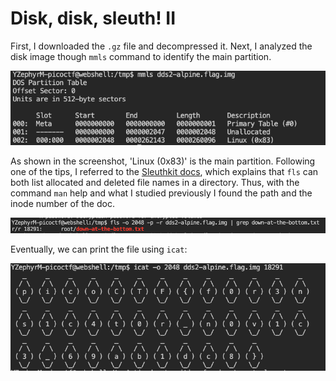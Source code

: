 # Disk, disk, sleuth! II

First, I downloaded the `.gz` file and decompressed it. 
Next, I analyzed the disk image though `mmls` command to identify the main partition.


![Analyzing disk imga](./img/DDS2_analyzing.png)


As shown in the screenshot, 'Linux (0x83)' is the main partition. Following one of the tips, I referred to the [Sleuthkit docs](http://wiki.sleuthkit.org/index.php?title=TSK_Tool_Overview), which explains that `fls` can both list allocated and deleted file names in a directory. Thus, with the command `man` help and what I studied previously I found the path and the inode number of the doc.


![Found file](./img/DDS2_location.png)


Eventually, we can print the file using `icat`:


![Flag](./img/DDS2_result.png)
